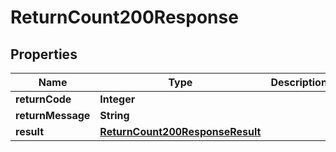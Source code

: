 

# ReturnCount200Response

## Properties

Name | Type | Description | Notes
------------ | ------------- | ------------- | -------------
**returnCode** | **Integer** |  |  [optional]
**returnMessage** | **String** |  |  [optional]
**result** | [**ReturnCount200ResponseResult**](ReturnCount200ResponseResult.md) |  |  [optional]




